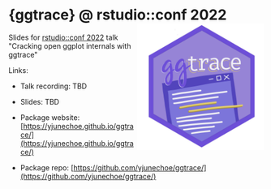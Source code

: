 # {ggtrace} @ rstudio::conf 2022 <img class="logo" src="img/ggtrace_logo.png" align="right" style="width:250px;" />

Slides for [rstudio::conf 2022]() talk "Cracking open ggplot internals with ggtrace"

Links:

- Talk recording: TBD

- Slides: TBD

- Package website: [https://yjunechoe.github.io/ggtrace/](https://yjunechoe.github.io/ggtrace/)

- Package repo: [https://github.com/yjunechoe/ggtrace/](https://github.com/yjunechoe/ggtrace/)
